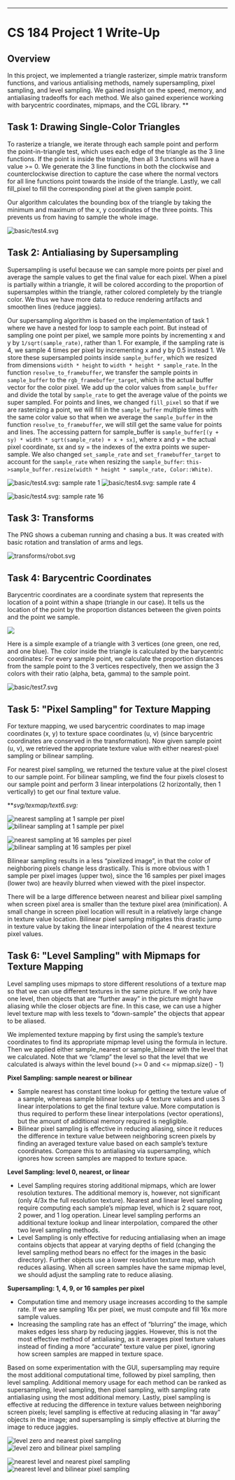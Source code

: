 ---
# CS 184 Project 1 Write-Up

## Overview

In this project, we implemented a triangle rasterizer, simple matrix transform functions, and various antialising methods, namely supersampling, pixel sampling, and level sampling. We gained insight on the speed, memory, and antialiasing tradeoffs for each method. We also gained experience working with barycentric coordinates, mipmaps, and the CGL library. 
**

## Task 1: Drawing Single-Color Triangles

To rasterize a triangle, we iterate through each sample point and perform the point-in-triangle test, which uses each edge of the triangle as the 3 line functions. If the point is inside the triangle, then all 3 functions will have a value >= 0. We generate the 3 line functions in both the clockwise and counterclockwise direction to capture the case where the normal vectors for all line functions point towards the inside of the triangle. Lastly, we call fill_pixel to fill the corresponding pixel at the given sample point. 

Our algorithm calculates the bounding box of the triangle by taking the minimum and maximum of the x, y coordinates of the three points.  This prevents us from having to sample the whole image.


![basic/test4.svg](https://paper-attachments.dropbox.com/s_9A43E6EB0936DC6BBACC13DE9773AC1CDA1A8E175AA0A4C1D858D987347DCBEA_1644968973401_basic_test4_ss1.png)



## Task 2: **Antialiasing by Supersampling**

Supersampling is useful because we can sample more points per pixel and average the sample values to get the final value for each pixel. When a pixel is partially within a triangle, it will be colored according to the proportion of supersamples within the triangle, rather colored completely by the triangle color. We thus we have more data to reduce rendering artifacts and smoothen lines (reduce jaggies). 

Our supersampling algorithm is based on the implementation of task 1 where we have a nested for loop to sample each point. But instead of sampling one point per pixel, we sample more points by incrementing x and y by `1/sqrt(sample_rate)`, rather than 1. For example, if the sampling rate is 4, we sample 4 times per pixel by incrementing x and y by 0.5 instead 1. We store these supersampled points inside `sample_buffer`, which we resized from dimensions `width * height`  to `width * height * sample_rate`. In the function `resolve_to_framebuffer`, we transfer the sample points in `sample_buffer` to the `rgb_framebuffer_target`, which is the actual buffer vector for the color pixel. We add up the color values from `sample_buffer` and divide the total by `sample_rate` to get the average value of the points we super sampled. For points and lines, we changed `fill_pixel` so that if we are rasterizing a point, we will fill in the `sample_buffer` multiple times with the same color value so that when we average the `sample_buffer` in the function `resolve_to_framebuffer`, we will still get the same value for points and lines. The accessing pattern for sample_buffer is `sample_buffer[(y + sy) * width * sqrt(sample_rate) + x + sx]`, where x and y = the actual pixel coordinate, sx and sy = the indexes of the extra points we super-sample. We also changed `set_sample_rate` and `set_framebuffer_target` to account for the `sample_rate` when resizing the `sample_buffer`: `this->sample_buffer.resize(width * height * sample_rate, Color::White)`.


![basic/test4.svg: sample rate 1](https://paper-attachments.dropbox.com/s_9A43E6EB0936DC6BBACC13DE9773AC1CDA1A8E175AA0A4C1D858D987347DCBEA_1644969036927_basic_test4_ss1.png)
![basic/test4.svg: sample rate 4](https://paper-attachments.dropbox.com/s_9A43E6EB0936DC6BBACC13DE9773AC1CDA1A8E175AA0A4C1D858D987347DCBEA_1644969054260_basic_test4_ss4.png)

![basic/test4.svg: sample rate 16](https://paper-attachments.dropbox.com/s_9A43E6EB0936DC6BBACC13DE9773AC1CDA1A8E175AA0A4C1D858D987347DCBEA_1644969056775_basic_test4_ss16.png)



## Task 3: Transforms

The PNG shows a cubeman running and chasing a bus. It was created with basic rotation and translation of arms and legs.

![transforms/robot.svg](https://paper-attachments.dropbox.com/s_04A241634DD58DDBCC0251E0197A4C823C6852D83D0B1DC74263F148A0F279E8_1644807958043_screenshot_2-13_19-4-33.png)



## Task 4: Barycentric Coordinates

Barycentric coordinates are a coordinate system that represents the location of a point within a shape (triangle in our case). It tells us the location of the point by the proportion distances between the given points and the point we sample. 

![](https://paper-attachments.dropbox.com/s_04A241634DD58DDBCC0251E0197A4C823C6852D83D0B1DC74263F148A0F279E8_1644913823935_screenshot_2-15_0-30-16.png)


Here is a simple example of a triangle with 3 vertices (one green, one red, and one blue). The color inside the triangle is calculated by the barycentric coordinates: For every sample point, we calculate the proportion distances from the sample point to the 3 vertices respectively, then we assign the 3 colors with their ratio (alpha, beta, gamma) to the sample point. 


![basic/test7.svg](https://paper-attachments.dropbox.com/s_04A241634DD58DDBCC0251E0197A4C823C6852D83D0B1DC74263F148A0F279E8_1644912656087_screenshot_2-15_0-9-36.png)




## Task 5: "Pixel Sampling" for Texture Mapping 

For texture mapping, we used barycentric coordinates to map image coordinates (x, y) to texture space coordinates (u, v) (since barycentric coordinates are conserved in the transformation). Now given sample point (u, v), we retrieved the appropriate texture value with either nearest-pixel sampling or bilinear sampling.  

For nearest pixel sampling, we returned the texture value at the pixel closest to our sample point. For bilinear sampling, we find the four pixels closest to our sample point and perform 3 linear interpolations (2 horizontally, then 1 vertically) to get our final texture value. 

***svg/texmap/text6.svg:*

![nearest sampling at 1 sample per pixel](https://paper-attachments.dropbox.com/s_9A43E6EB0936DC6BBACC13DE9773AC1CDA1A8E175AA0A4C1D858D987347DCBEA_1644913950717_Screen+Shot+2022-02-15+at+12.31.06+AM.png)
![bilinear sampling at 1 sample per pixel](https://paper-attachments.dropbox.com/s_9A43E6EB0936DC6BBACC13DE9773AC1CDA1A8E175AA0A4C1D858D987347DCBEA_1644913950681_Screen+Shot+2022-02-15+at+12.31.12+AM.png)

![nearest sampling at 16 samples per pixel](https://paper-attachments.dropbox.com/s_9A43E6EB0936DC6BBACC13DE9773AC1CDA1A8E175AA0A4C1D858D987347DCBEA_1644913950621_Screen+Shot+2022-02-15+at+12.31.21+AM.png)
![bilinear sampling at 16 samples per pixel](https://paper-attachments.dropbox.com/s_9A43E6EB0936DC6BBACC13DE9773AC1CDA1A8E175AA0A4C1D858D987347DCBEA_1644913950571_Screen+Shot+2022-02-15+at+12.31.27+AM.png)


Bilinear sampling results in a less “pixelized image”, in that the color of neighboring pixels change less drastically. This is more obvious with 1 sample per pixel images (upper two), since the 16 samples per pixel images (lower two) are heavily blurred when viewed with the pixel inspector. 

There will be a large difference between nearest and biliear pixel sampling when screen pixel area is smaller than the texture pixel area (minification). A small change in screen pixel location will result in a relatively large change in texture value location. Bilinear pixel sampling mitigates this drastic jump in texture value by taking the linear interpolation of the 4 nearest texture pixel values. 


## Task 6: "Level Sampling" with Mipmaps for Texture Mapping 

Level sampling uses mipmaps to store different resolutions of a texture map so that we can use different textures in the same picture. If we only have one level, then objects that are “further away” in the picture might have aliasing while the closer objects are fine. In this case, we can use a higher level texture map with less texels to “down-sample” the objects that appear to be aliased. 

We implemented texture mapping by first using the sample’s texture coordinates to find its appropriate mipmap level using the formula in lecture. Then we applied either sample_nearest or sample_bilinear with the level that we calculated. Note that we “clamp” the level so that the level that we calculated is always within the level bound (>= 0 and <= mipmap.size() - 1)

    

**Pixel Sampling: sample nearest or bilinear**

- Sample nearest has constant time lookup for getting the texture value of a sample, whereas sample bilinear looks up 4 texture values and uses 3 linear interpolations to get the final texture value. More computation is thus required to perform these linear interpolations (vector operations), but the amount of additional memory required is negligible. 
- Bilinear pixel sampling is effective in reducing aliasing, since it reduces the difference in texture value between neighboring screen pixels by finding an averaged texture value based on each sample’s texture coordinates. Compare this to antialiasing via supersampling, which ignores how screen samples are mapped to texture space. 

**Level Sampling: level 0, nearest, or linear**

- Level Sampling requires storing additional mipmaps, which are lower resolution textures. The additional memory is, however, not significant (only 4/3x the full resolution texture). Nearest and linear level sampling require computing each sample’s mipmap level, which is 2 square root, 2 power, and 1 log operation. Linear level sampling performs an additional texture lookup and linear interpolation, compared the other two level sampling methods.
- Level Sampling is only effective for reducing antialiasing when an image contains objects that appear at varying depths of field (changing the level sampling method bears no effect for the images in the basic directory). Further objects use a lower resolution texture map, which reduces aliasing. When all screen samples have the same mipmap level, we should adjust the sampling rate to reduce aliasing. 

**Supersampling: 1, 4, 9, or 16 samples per pixel**

- Computation time and memory usage increases according to the sample rate. If we are sampling 16x per pixel, we must compute and fill 16x more sample values. 
- Increasing the sampling rate has an effect of “blurring” the image, which makes edges less sharp by reducing jaggies. However, this is not the most effective method of antialiasing, as it averages pixel texture values instead of finding a more “accurate” texture value per pixel, ignoring how screen samples are mapped in texture space. 

Based on some experimentation with the GUI, supersampling may require the most additional computational time, followed by pixel sampling, then level sampling. Additional memory usage for each method can be ranked as supersampling, level sampling, then pixel sampling, with sampling rate antialiasing using the most additional memory. Lastly, pixel sampling is effective at reducing the difference in texture values between neighboring screen pixels; level sampling is effective at reducing aliasing in “far away” objects in the image; and supersampling is simply effective at blurring the image to reduce jaggies. 



![level zero and nearest pixel sampling](https://paper-attachments.dropbox.com/s_04A241634DD58DDBCC0251E0197A4C823C6852D83D0B1DC74263F148A0F279E8_1644918093771_image.png)
![level zero and bilinear pixel sampling](https://paper-attachments.dropbox.com/s_04A241634DD58DDBCC0251E0197A4C823C6852D83D0B1DC74263F148A0F279E8_1644918147459_image.png)

![nearest level and nearest pixel sampling](https://paper-attachments.dropbox.com/s_04A241634DD58DDBCC0251E0197A4C823C6852D83D0B1DC74263F148A0F279E8_1644918455423_image.png)
![nearest level and bilinear pixel sampling](https://paper-attachments.dropbox.com/s_04A241634DD58DDBCC0251E0197A4C823C6852D83D0B1DC74263F148A0F279E8_1644918513645_image.png)


